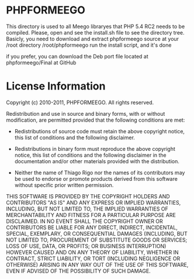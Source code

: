 PHPFORMEEGO
==============

This directory is used to all Meego libraryes that PHP 5.4 RC2 needs to be compiled.
Please, open and see the install.sh file to see the directory tree.
Basicly, you need to download and extract phpformeego source at your /root directory
/root/phpformeego
run the install script, and it's done

if you prefer, you can download the Deb port file located at phpformeego/Final at GitHub


License Information
===================

Copyright (c) 2010-2011, PHPFORMEEGO.
All rights reserved.

Redistribution and use in source and binary forms, with or without modification,
are permitted provided that the following conditions are met:

* Redistributions of source code must retain the above copyright notice,
this list of conditions and the following disclaimer.

* Redistributions in binary form must reproduce the above copyright notice,
this list of conditions and the following disclaimer in the documentation
and/or other materials provided with the distribution.

* Neither the name of Thiago Rigo nor the names of its
contributors may be used to endorse or promote products derived from this
software without specific prior written permission.

THIS SOFTWARE IS PROVIDED BY THE COPYRIGHT HOLDERS AND CONTRIBUTORS "AS IS" AND
ANY EXPRESS OR IMPLIED WARRANTIES, INCLUDING, BUT NOT LIMITED TO, THE IMPLIED
WARRANTIES OF MERCHANTABILITY AND FITNESS FOR A PARTICULAR PURPOSE ARE
DISCLAIMED. IN NO EVENT SHALL THE COPYRIGHT OWNER OR CONTRIBUTORS BE LIABLE FOR
ANY DIRECT, INDIRECT, INCIDENTAL, SPECIAL, EXEMPLARY, OR CONSEQUENTIAL DAMAGES
(INCLUDING, BUT NOT LIMITED TO, PROCUREMENT OF SUBSTITUTE GOODS OR SERVICES;
LOSS OF USE, DATA, OR PROFITS; OR BUSINESS INTERRUPTION) HOWEVER CAUSED AND ON
ANY THEORY OF LIABILITY, WHETHER IN CONTRACT, STRICT LIABILITY, OR TORT
(INCLUDING NEGLIGENCE OR OTHERWISE) ARISING IN ANY WAY OUT OF THE USE OF THIS
SOFTWARE, EVEN IF ADVISED OF THE POSSIBILITY OF SUCH DAMAGE.

